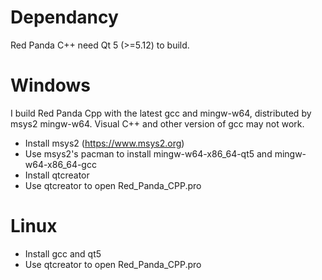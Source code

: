 # Dependancy
 
 Red Panda C++ need Qt 5 (>=5.12) to build.

# Windows
 I build Red Panda Cpp with the latest gcc and mingw-w64, distributed by msys2 mingw-w64. Visual C++  and other version of gcc may not work.

 - Install msys2 (https://www.msys2.org)
 - Use msys2's pacman to install mingw-w64-x86_64-qt5 and mingw-w64-x86_64-gcc
 - Install qtcreator
 - Use qtcreator to open Red_Panda_CPP.pro

# Linux

 - Install gcc and qt5
 - Use qtcreator to open Red_Panda_CPP.pro